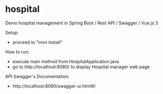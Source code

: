 # hospital
Demo hospital management in Spring Boot / Rest API / Swagger / Vue.js 3


Setup:
- proceed to "mvn install"

How to run:
- execute main method from HospitalApplication.java
- go to http://localhost:8080/ to display Hospital manager web page

API Swagger's Documentation:
- http://localhost:8080/swagger-ui.html#/

